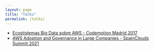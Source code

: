 ```yaml
---
layout: page
title: "Talks"
permalink: /talks/
---
```


* [Ecostistemas Big Data sobre AWS - Codemotion Madrid 2017](https://www.youtube.com/watch?v=bW2tiBwvAH8) 
* [AWS Adoption and Governance in Large Companies - SpainClouds Summit 2021](https://www.youtube.com/watch?v=UUl0F2vcoxk)
